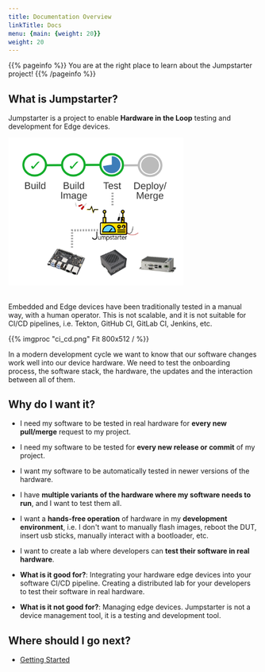 ```yaml
---
title: Documentation Overview
linkTitle: Docs
menu: {main: {weight: 20}}
weight: 20
---
```


{{% pageinfo %}}
You are at the right place to learn about the Jumpstarter project!
{{% /pageinfo %}}

## What is Jumpstarter?

Jumpstarter is a project to enable **Hardware in the Loop** testing and development for Edge devices.
<div style="text-align:center; width:70%">
<img style="width:30em" src="pipeline.svg"/>
<br/>
<br/>
</div>

Embedded and Edge devices have been traditionally tested in a manual way, with a human operator. This is not scalable, and it is not suitable for CI/CD pipelines,
i.e. Tekton, GitHub CI, GitLab CI, Jenkins, etc.

{{% imgproc "ci_cd.png" Fit 800x512 / %}}

In a modern development cycle we want to know that our software changes work well into our device hardware. We need to test the onboarding process, the software stack, the hardware, the updates and the interaction between all of them.

## Why do I want it?

* I need my software to be tested in real hardware for **every new pull/merge** request to my project.
* I need my software to be tested for **every new release or commit** of my project.
* I want my software to be automatically tested in newer versions of the hardware.
* I have **multiple variants of the hardware where my software needs to run**, and I want to test them all.
* I want a **hands-free operation** of hardware in my **development environment**, i.e. I don't want to manually flash images, reboot the DUT, insert usb sticks,
  manually interact with a bootloader, etc.
* I want to create a lab where developers can **test their software in real hardware**.

* **What is it good for?**: Integrating your hardware edge devices into your software CI/CD pipeline. Creating a distributed lab for your developers to test their software in real hardware.

* **What is it not good for?**: Managing edge devices. Jumpstarter is not a device management tool, it is a testing and development tool.

## Where should I go next?

* [Getting Started](/docs/Getting%20started/)


